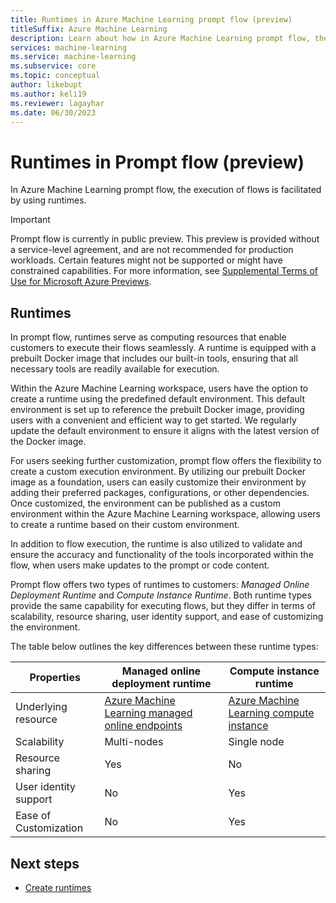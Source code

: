 ```yaml
---
title: Runtimes in Azure Machine Learning prompt flow (preview)
titleSuffix: Azure Machine Learning
description: Learn about how in Azure Machine Learning prompt flow, the execution of flows is facilitated by using runtimes.
services: machine-learning
ms.service: machine-learning
ms.subservice: core
ms.topic: conceptual
author: likebupt
ms.author: keli19
ms.reviewer: lagayhar
ms.date: 06/30/2023
---
```


# Runtimes in Prompt flow (preview)

In Azure Machine Learning prompt flow, the execution of flows is facilitated by using runtimes.

> [!IMPORTANT]
> Prompt flow is currently in public preview. This preview is provided without a service-level agreement, and are not recommended for production workloads. Certain features might not be supported or might have constrained capabilities.
> For more information, see [Supplemental Terms of Use for Microsoft Azure Previews](https://azure.microsoft.com/support/legal/preview-supplemental-terms/).

## Runtimes

In prompt flow, runtimes serve as computing resources that enable customers to execute their flows seamlessly. A runtime is equipped with a prebuilt Docker image that includes our built-in tools, ensuring that all necessary tools are readily available for execution.

Within the Azure Machine Learning workspace, users have the option to create a runtime using the predefined default environment. This default environment is set up to reference the prebuilt Docker image, providing users with a convenient and efficient way to get started. We regularly update the default environment to ensure it aligns with the latest version of the Docker image.

For users seeking further customization, prompt flow offers the flexibility to create a custom execution environment. By utilizing our prebuilt Docker image as a foundation, users can easily customize their environment by adding their preferred packages, configurations, or other dependencies. Once customized, the environment can be published as a custom environment within the Azure Machine Learning workspace, allowing users to create a runtime based on their custom environment.

In addition to flow execution, the runtime is also utilized to validate and ensure the accuracy and functionality of the tools incorporated within the flow, when users make updates to the prompt or code content.

Prompt flow offers two types of runtimes to customers: *Managed Online Deployment Runtime* and *Compute Instance Runtime*. Both runtime types provide the same capability for executing flows, but they differ in terms of scalability, resource sharing, user identity support, and ease of customizing the environment.

The table below outlines the key differences between these runtime types:

|Properties     | Managed online deployment runtime                            | Compute instance runtime                                     |
| --------------------- | ------------------------------------------------------------ | ------------------------------------------------------------ |
| Underlying resource   | [Azure Machine Learning managed online endpoints](../concept-endpoints-online.md) | [Azure Machine Learning compute instance](../concept-compute-instance.md) |
| Scalability           | Multi-nodes                                                  | Single node                                                  |
| Resource sharing      | Yes                                                          | No                                                           |
| User identity support | No                                                           | Yes                                                          |
| Ease of Customization | No                                                           | Yes                                                          |

## Next steps

- [Create runtimes](how-to-create-manage-runtime.md)
